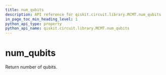 ```yaml
---
title: num_qubits
description: API reference for qiskit.circuit.library.MCMT.num_qubits
in_page_toc_min_heading_level: 1
python_api_type: property
python_api_name: qiskit.circuit.library.MCMT.num_qubits
---
```


# num\_qubits

Return number of qubits.

